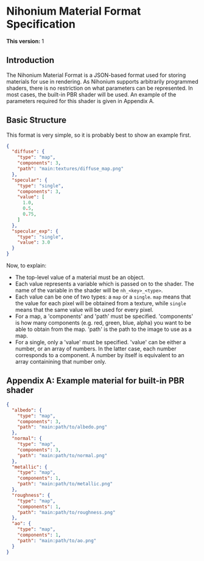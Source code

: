 # Nihonium Material Format Specification

**This version:** 1

## Introduction

The Nihonium Material Format is a JSON-based format used for storing materials for use in rendering.
As Nihonium supports arbitrarily programmed shaders, there is no restriction on what parameters can be represented.
In most cases, the built-in PBR shader will be used. An example of the parameters required for this shader is given in Appendix A.

## Basic Structure

This format is very simple, so it is probably best to show an example first.
```json
{
  "diffuse": {
    "type": "map",
    "components": 3,
    "path": "main:textures/diffuse_map.png"
  },
  "specular": {
    "type": "single",
    "components": 3,
    "value": [
      1.0,
      0.5,
      0.75,
    ]
  },
  "specular_exp": {
    "type": "single",
    "value": 3.0
  }
}
```

Now, to explain:
* The top-level value of a material must be an object.
* Each value represents a variable which is passed on to the shader. The name of the variable in the shader will be `nh_<key>_<type>`.
* Each value can be one of two types: a `map` or a `single`. `map` means that the value for each pixel will be obtained from a texture, while `single` means that the same value will be used for every pixel.
* For a map, a 'components' and 'path' must be specified. 'components' is how many components (e.g. red, green, blue, alpha) you want to be able to obtain from the map. 'path' is the path to the image to use as a map.
* For a single, only a 'value' must be specified. 'value' can be either a number, or an array of numbers. In the latter case, each number corresponds to a component. A number by itself is equivalent to an array containining that number only.

## Appendix A: Example material for built-in PBR shader

```json
{
  "albedo": {
    "type": "map",
    "components": 3,
    "path": "main:path/to/albedo.png"
  },
  "normal": {
    "type": "map",
    "components": 3,
    "path": "main:path/to/normal.png"
  },
  "metallic": {
    "type": "map",
    "components": 1,
    "path": "main:path/to/metallic.png"
  },
  "roughness": {
    "type": "map",
    "components": 1,
    "path": "main:path/to/roughness.png"
  },
  "ao": {
    "type": "map",
    "components": 1,
    "path": "main:path/to/ao.png"
  }
}
```
